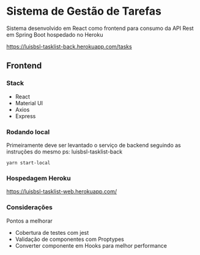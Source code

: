 # Sistema de Gestão de Tarefas

Sistema desenvolvido em React como frontend para consumo da API Rest em Spring Boot hospedado no Heroku

https://luisbsl-tasklist-back.herokuapp.com/tasks

## Frontend
### Stack
* React
* Material UI
* Axios
* Express

### Rodando local

Primeiramente deve ser levantado o serviço de backend seguindo as instruções do mesmo
ps: luisbsl-tasklist-back

```yarn start-local```

### Hospedagem Heroku
https://luisbsl-tasklist-web.herokuapp.com/

### Considerações
Pontos a melhorar
* Cobertura de testes com jest
* Validação de componentes com Proptypes
* Converter componente em Hooks para melhor performance